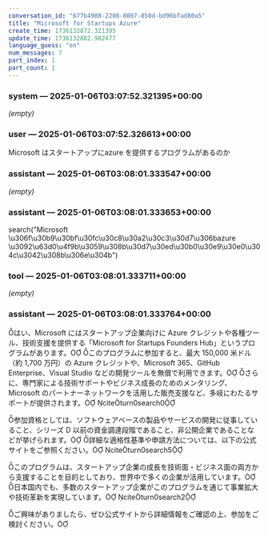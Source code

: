 ```yaml
---
conversation_id: "677b4908-2208-8007-850d-bd96bfad80a5"
title: "Microsoft for Startups Azure"
create_time: 1736132872.321395
update_time: 1736132882.982477
language_guess: "en"
num_messages: 7
part_index: 1
part_count: 1
---
```


### system — 2025-01-06T03:07:52.321395+00:00

_(empty)_

### user — 2025-01-06T03:07:52.326613+00:00

Microsoft はスタートアップにazure を提供するプログラムがあるのか

### assistant — 2025-01-06T03:08:01.333547+00:00

_(empty)_

### assistant — 2025-01-06T03:08:01.333653+00:00

search("Microsoft \u306f\u30b9\u30bf\u30fc\u30c8\u30a2\u30c3\u30d7\u306bazure \u3092\u63d0\u4f9b\u3059\u308b\u30d7\u30ed\u30b0\u30e9\u30e0\u304c\u3042\u308b\u306e\u304b")

### tool — 2025-01-06T03:08:01.333711+00:00

_(empty)_

### assistant — 2025-01-06T03:08:01.333764+00:00

はい、Microsoft にはスタートアップ企業向けに Azure クレジットや各種ツール、技術支援を提供する「Microsoft for Startups Founders Hub」というプログラムがあります。 このプログラムに参加すると、最大 150,000 米ドル（約 1,700 万円）の Azure クレジットや、Microsoft 365、GitHub Enterprise、Visual Studio などの開発ツールを無償で利用できます。 さらに、専門家による技術サポートやビジネス成長のためのメンタリング、Microsoft のパートナーネットワークを活用した販売支援など、多岐にわたるサポートが提供されます。 citeturn0search0

参加資格としては、ソフトウェアベースの製品やサービスの開発に従事していること、シリーズ D 以前の資金調達段階であること、非公開企業であることなどが挙げられます。 詳細な適格性基準や申請方法については、以下の公式サイトをご参照ください。 citeturn0search5

このプログラムは、スタートアップ企業の成長を技術面・ビジネス面の両方から支援することを目的としており、世界中で多くの企業が活用しています。 日本国内でも、多数のスタートアップ企業がこのプログラムを通じて事業拡大や技術革新を実現しています。 citeturn0search2

ご興味がありましたら、ぜひ公式サイトから詳細情報をご確認の上、参加をご検討ください。
